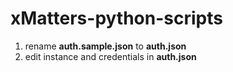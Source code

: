 # xMatters-python-scripts


1. rename **auth.sample.json** to **auth.json**
1. edit instance and credentials in **auth.json**
